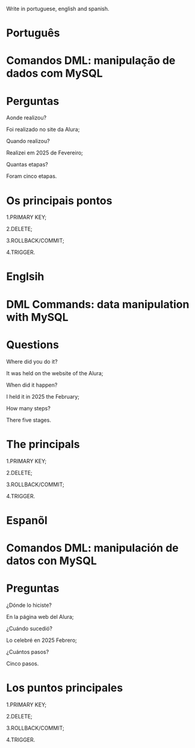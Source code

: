 Write in portuguese, english and spanish.

# Português 

# Comandos DML: manipulação de dados com MySQL

# Perguntas

Aonde realizou?

Foi realizado no site da Alura;

Quando realizou?

Realizei em 2025 de Fevereiro;

Quantas etapas?

Foram cinco etapas.

# Os principais pontos

1.PRIMARY KEY;

2.DELETE;

3.ROLLBACK/COMMIT;

4.TRIGGER.

# Englsih

# DML Commands: data manipulation with MySQL

# Questions

Where did you do it?

It was held on the website of the Alura;

When did it happen?

I held it in 2025 the February;

How many steps?

There five stages.

# The principals

1.PRIMARY KEY;

2.DELETE;

3.ROLLBACK/COMMIT;

4.TRIGGER.


# Espanõl

# Comandos DML: manipulación de datos con MySQL

# Preguntas

¿Dónde lo hiciste?

En la página web del Alura;

¿Cuándo sucedió?

Lo celebré en 2025 Febrero;

¿Cuántos pasos?

Cinco  pasos.

# Los puntos principales

1.PRIMARY KEY;

2.DELETE;

3.ROLLBACK/COMMIT;

4.TRIGGER.
